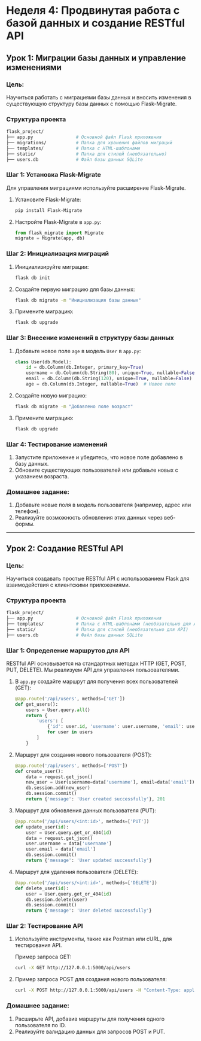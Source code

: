 
# Неделя 4: Продвинутая работа с базой данных и создание RESTful API

## Урок 1: Миграции базы данных и управление изменениями

### Цель:
Научиться работать с миграциями базы данных и вносить изменения в существующую структуру базы данных с помощью Flask-Migrate.

### Структура проекта

```bash
flask_project/
├── app.py                # Основной файл Flask приложения
├── migrations/           # Папка для хранения файлов миграций
├── templates/            # Папка с HTML-шаблонами
├── static/               # Папка для стилей (необязательно)
├── users.db              # Файл базы данных SQLite
```

### Шаг 1: Установка Flask-Migrate

Для управления миграциями используйте расширение Flask-Migrate.

1. Установите Flask-Migrate:
   ```bash
   pip install Flask-Migrate
   ```

2. Настройте Flask-Migrate в `app.py`:
   ```python
   from flask_migrate import Migrate
   migrate = Migrate(app, db)
   ```

### Шаг 2: Инициализация миграций

1. Инициализируйте миграции:
   ```bash
   flask db init
   ```

2. Создайте первую миграцию для базы данных:
   ```bash
   flask db migrate -m "Инициализация базы данных"
   ```

3. Примените миграцию:
   ```bash
   flask db upgrade
   ```

### Шаг 3: Внесение изменений в структуру базы данных

1. Добавьте новое поле `age` в модель `User` в `app.py`:

   ```python
   class User(db.Model):
       id = db.Column(db.Integer, primary_key=True)
       username = db.Column(db.String(80), unique=True, nullable=False)
       email = db.Column(db.String(120), unique=True, nullable=False)
       age = db.Column(db.Integer, nullable=True)  # Новое поле
   ```

2. Создайте новую миграцию:
   ```bash
   flask db migrate -m "Добавлено поле возраст"
   ```

3. Примените миграцию:
   ```bash
   flask db upgrade
   ```

### Шаг 4: Тестирование изменений

1. Запустите приложение и убедитесь, что новое поле добавлено в базу данных.
2. Обновите существующих пользователей или добавьте новых с указанием возраста.

### Домашнее задание:
1. Добавьте новые поля в модель пользователя (например, адрес или телефон).
2. Реализуйте возможность обновления этих данных через веб-формы.

---

## Урок 2: Создание RESTful API

### Цель:
Научиться создавать простые RESTful API с использованием Flask для взаимодействия с клиентскими приложениями.

### Структура проекта

```bash
flask_project/
├── app.py                # Основной файл Flask приложения
├── templates/            # Папка с HTML-шаблонами (необязательно для API)
├── static/               # Папка для стилей (необязательно для API)
├── users.db              # Файл базы данных SQLite
```

### Шаг 1: Определение маршрутов для API

RESTful API основывается на стандартных методах HTTP (GET, POST, PUT, DELETE). Мы реализуем API для управления пользователями.

1. В `app.py` создайте маршрут для получения всех пользователей (GET):
   ```python
   @app.route('/api/users', methods=['GET'])
   def get_users():
       users = User.query.all()
       return {
           'users': [
               {'id': user.id, 'username': user.username, 'email': user.email}
               for user in users
           ]
       }
   ```

2. Маршрут для создания нового пользователя (POST):
   ```python
   @app.route('/api/users', methods=['POST'])
   def create_user():
       data = request.get_json()
       new_user = User(username=data['username'], email=data['email'])
       db.session.add(new_user)
       db.session.commit()
       return {'message': 'User created successfully'}, 201
   ```

3. Маршрут для обновления данных пользователя (PUT):
   ```python
   @app.route('/api/users/<int:id>', methods=['PUT'])
   def update_user(id):
       user = User.query.get_or_404(id)
       data = request.get_json()
       user.username = data['username']
       user.email = data['email']
       db.session.commit()
       return {'message': 'User updated successfully'}
   ```

4. Маршрут для удаления пользователя (DELETE):
   ```python
   @app.route('/api/users/<int:id>', methods=['DELETE'])
   def delete_user(id):
       user = User.query.get_or_404(id)
       db.session.delete(user)
       db.session.commit()
       return {'message': 'User deleted successfully'}
   ```

### Шаг 2: Тестирование API

1. Используйте инструменты, такие как Postman или cURL, для тестирования API.

   Пример запроса GET:
   ```bash
   curl -X GET http://127.0.0.1:5000/api/users
   ```

2. Пример запроса POST для создания нового пользователя:
   ```bash
   curl -X POST http://127.0.0.1:5000/api/users -H "Content-Type: application/json" -d '{"username": "newuser", "email": "newuser@example.com"}'
   ```

### Домашнее задание:
1. Расширьте API, добавив маршруты для получения одного пользователя по ID.
2. Реализуйте валидацию данных для запросов POST и PUT.
